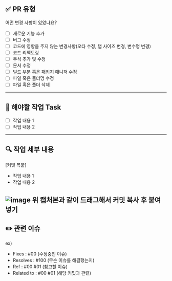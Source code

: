## ✅ PR 유형
어떤 변경 사항이 있었나요?

- [ ] 새로운 기능 추가
- [ ] 버그 수정
- [ ] 코드에 영향을 주지 않는 변경사항(오타 수정, 탭 사이즈 변경, 변수명 변경)
- [ ] 코드 리팩토링
- [ ] 주석 추가 및 수정
- [ ] 문서 수정
- [ ] 빌드 부분 혹은 패키지 매니저 수정
- [ ] 파일 혹은 폴더명 수정
- [ ] 파일 혹은 폴더 삭제

---

## 📝 해야할 작업 Task
- [ ] 작업 내용 1
- [ ] 작업 내용 2

---

## 🔍 작업 세부 내용
[커밋 복붙]
- 작업 내용 1
- 작업 내용 2

![image](https://github.com/user-attachments/assets/26d5192b-ab5a-4b7d-816f-63eba54dc46b)
위 캡처본과 같이 드래그해서 커밋 복사 후 붙여넣기  
---

## ✏️ 관련 이슈


ex)
- Fixes : #00 (수정중인 이슈)
- Resolves : #100 (무슨 이슈를 해결했는지)
- Ref : #00 #01 (참고할 이슈)
- Related to : #00 #01 (해당 커밋과 관련)

